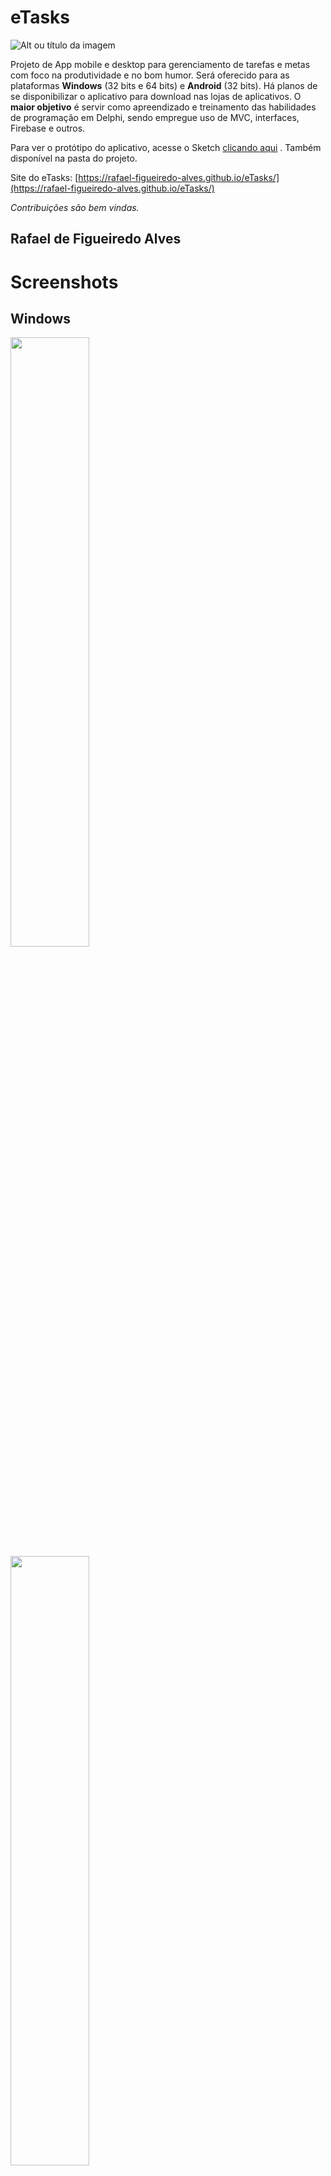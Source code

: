 # eTasks

![Alt ou título da imagem](https://github.com/rafael-figueiredo-alves/eTasks/blob/master/Imagens/eTasks_logo.png)
 
 Projeto de App mobile e desktop para gerenciamento de tarefas e metas com foco na produtividade e no bom humor. Será oferecido para as plataformas **Windows** (32 bits e 64 bits) e **Android** (32 bits). Há planos de se disponibilizar o aplicativo para download nas lojas de aplicativos. O **maior objetivo** é servir como apreendizado e treinamento das habilidades de programação em Delphi, sendo empregue uso de MVC, interfaces, Firebase e outros.
 
 Para ver o protótipo do aplicativo, acesse o Sketch [clicando aqui](https://sketch.cloud/s/f97cac13-7538-47a1-83b1-7e8e9286ff87) . Também disponível na pasta do projeto.
 
 Site do eTasks: [https://rafael-figueiredo-alves.github.io/eTasks/](https://rafael-figueiredo-alves.github.io/eTasks/)
 
 _Contribuições são bem vindas._

 ## Rafael de Figueiredo Alves

 # Screenshots

 ## Windows

<img src="https://github.com/rafael-figueiredo-alves/eTasks/blob/master/Imagens/screenshots/Windows/Windows_splash.png" width="50%" height="50%">

<img src="https://github.com/rafael-figueiredo-alves/eTasks/blob/master/Imagens/screenshots/Windows/Windows_main_form.png" width="50%" height="50%">
 
 <img src="https://github.com/rafael-figueiredo-alves/eTasks/blob/master/Imagens/screenshots/Windows/Windows_main_form_2.png" width="50%" height="50%">

 <img src="https://github.com/rafael-figueiredo-alves/eTasks/blob/master/Imagens/screenshots/Windows/Windows_main_form_menu.png" width="50%" height="50%">

## Android

![eTasks_002](https://github.com/rafael-figueiredo-alves/eTasks/blob/master/Imagens/screenshots/Android/eTasks_001.jpg){:height="25%" width="25%"} ![eTasks_002](https://github.com/rafael-figueiredo-alves/eTasks/blob/master/Imagens/screenshots/Android/eTasks_002.jpg){:height="25%" width="25%"} ![eTasks_003](https://github.com/rafael-figueiredo-alves/eTasks/blob/master/Imagens/screenshots/Android/eTasks_003.jpg){:height="25%" width="25%"}
![eTasks_004](https://github.com/rafael-figueiredo-alves/eTasks/blob/master/Imagens/screenshots/Android/eTasks_004.jpg) ![eTasks_005](https://github.com/rafael-figueiredo-alves/eTasks/blob/master/Imagens/screenshots/Android/eTasks_005.jpg) ![eTasks_006](https://github.com/rafael-figueiredo-alves/eTasks/blob/master/Imagens/screenshots/Android/eTasks_006.jpg)
![eTasks_007](https://github.com/rafael-figueiredo-alves/eTasks/blob/master/Imagens/screenshots/Android/eTasks_007.jpg) ![eTasks_008](https://github.com/rafael-figueiredo-alves/eTasks/blob/master/Imagens/screenshots/Android/eTasks_008.jpg) ![eTasks_009](https://github.com/rafael-figueiredo-alves/eTasks/blob/master/Imagens/screenshots/Android/eTasks_009.jpg)
![eTasks_010](https://github.com/rafael-figueiredo-alves/eTasks/blob/master/Imagens/screenshots/Android/eTasks_010.jpg) ![eTasks_011](https://github.com/rafael-figueiredo-alves/eTasks/blob/master/Imagens/screenshots/Android/eTasks_011.jpg) ![eTasks_012](https://github.com/rafael-figueiredo-alves/eTasks/blob/master/Imagens/screenshots/Android/eTasks_012.jpg)
![eTasks_013](https://github.com/rafael-figueiredo-alves/eTasks/blob/master/Imagens/screenshots/Android/eTasks_013.jpg ![eTasks_014](https://github.com/rafael-figueiredo-alves/eTasks/blob/master/Imagens/screenshots/Android/eTasks_014.jpg) ![eTasks_015](https://github.com/rafael-figueiredo-alves/eTasks/blob/master/Imagens/screenshots/Android/eTasks_015.jpg)
![eTasks_016](https://github.com/rafael-figueiredo-alves/eTasks/blob/master/Imagens/screenshots/Android/eTasks_016.jpg) ![eTasks_017](https://github.com/rafael-figueiredo-alves/eTasks/blob/master/Imagens/screenshots/Android/eTasks_017.jpg) ![eTasks_018](https://github.com/rafael-figueiredo-alves/eTasks/blob/master/Imagens/screenshots/Android/eTasks_018.jpg)

# Instruções para poder abrir o projeto no Delphi

O projeto do **eTasks** usa a biblioteca do Firebase criada pelo [Daniele Spinetti](https://github.com/spinettaro). A biblioteca foi baixada do github do [Adriano Santos Treinamentos](https://github.com/adrianosantostreina/FirebaseClasses).

Para facilitar o trabalho de instalação da dependência, eu utilizei e sugiro que usem o [Boss](https://github.com/HashLoad/boss). Para tal, basta executar o seguinte comando (depois que o Boss estiver instalado em seu computador):

`boss install https://github.com/adrianosantostreina/FirebaseClasses`
